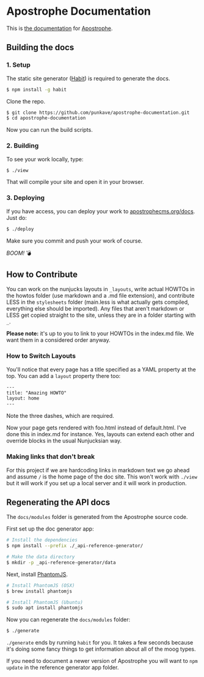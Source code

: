 Apostrophe Documentation
========================

This is [the documentation](http://apostrophecms.org/docs/index.html) for [Apostrophe](http://apostrophecms.org/).

Building the docs
-----------------

### 1. Setup

The static site generator ([Habit](https://github.com/punkave/habit)) is required to generate the docs.

```sh
$ npm install -g habit
```

Clone the repo.

```sh
$ git clone https://github.com/punkave/apostrophe-documentation.git
$ cd apostrophe-documentation
```

Now you can run the build scripts.

### 2. Building

To see your work locally, type:

```sh
$ ./view
```

That will compile your site and open it in your browser.

### 3. Deploying

If you have access, you can deploy your work to [apostrophecms.org/docs](http://apostrophecms.org/docs/index.html). Just do:

```sh
$ ./deploy
```

Make sure you commit and push your work of course.

*BOOM!* :bomb:

How to Contribute
-----------------

You can work on the nunjucks layouts in `_layouts`, write actual HOWTOs in the howtos folder (use markdown and a .md file extension), and contribute LESS in the `stylesheets` folder (main.less is what actually gets compiled, everything else should be imported). Any files that aren't markdown or LESS get copied straight to the site, unless they are in a folder starting with `_`.

**Please note:** it's up to you to link to your HOWTOs in the index.md file. We want them in a considered order anyway.

### How to Switch Layouts

You'll notice that every page has a title specified as a YAML property at the top. You can add a `layout` property there too:

```html
---
title: "Amazing HOWTO"
layout: home
---
```

Note the three dashes, which are required.

Now your page gets rendered with foo.html instead of default.html. I've done this in index.md for instance. Yes, layouts can extend each other and override blocks in the usual Nunjucksian way.

### Making links that don't break

For this project if we are hardcoding links in markdown text we go ahead and assume `/` is the home page of the doc site. This won't work with `./view` but it will work if you set up a local server and it will work in production.

Regenerating the API docs
-------------------------

The `docs/modules` folder is generated from the Apostrophe source code.

First set up the doc generator app:

```sh
# Install the dependencies
$ npm install --prefix ./_api-reference-generator/

# Make the data directory
$ mkdir -p _api-reference-generator/data
```

Next, install [PhantomJS](http://phantomjs.org/).

```sh
# Install PhantomJS (OSX)
$ brew install phantomjs

# Install PhantomJS (Ubuntu)
$ sudo apt install phantomjs
```

Now you can regenerate the `docs/modules` folder:

```sh
$ ./generate
```

`./generate` ends by running `habit` for you. It takes a few seconds because it's doing some fancy things to get information about all of the moog types.

If you need to document a newer version of Apostrophe you will want to `npm update` in the reference generator app folder.
